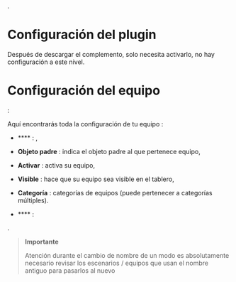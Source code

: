 
.

Configuración del plugin
=======================

Después de descargar el complemento, solo necesita activarlo,
no hay configuración a este nivel.

Configuración del equipo
=============================


 :

Aquí encontrarás toda la configuración de tu equipo :

-   **** : ,

-   **Objeto padre** : indica el objeto padre al que pertenece
    equipo,

-   **Activar** : activa su equipo,

-   **Visible** : hace que su equipo sea visible en el tablero,

-   **Categoría** : categorías de equipos (puede pertenecer a
    categorías múltiples).

-   **** : 



.

>**Importante**
>
>Atención durante el cambio de nombre de un modo es absolutamente necesario revisar los escenarios / equipos que usan el nombre antiguo para pasarlos al nuevo
